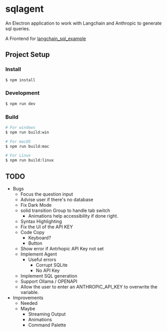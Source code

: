 # sqlagent

An Electron application to work with Langchain and Anthropic to generate sql queries.

A Frontend for [langchain_sql_example](https://github.com/RyanGreenup/langchain_sql_example)

## Project Setup

### Install

```bash
$ npm install
```

### Development

```bash
$ npm run dev
```

### Build

```bash
# For windows
$ npm run build:win

# For macOS
$ npm run build:mac

# For Linux
$ npm run build:linux
```

## TODO

- Bugs
  - Focus the question input
  - Advise user if there's no database
  - Fix Dark Mode
  - solid transition Group to handle tab switch
    - Animations help accessibility if done right.
  - Syntax Highlighting
  - Fix the UI of the API KEY
  - Code Copy
    - Keyboard?
    - Button
  - Show error if Antrhopic API Key not set
  - Implement Agent
    - Useful errors
      - Corrupt SQLite
      - No API Key
  - Implement SQL generation
  - Support Ollama / OPENAPI
  - Allow the user to enter an ANTHROPIC_API_KEY to overwrite the variable.
- Improvements
  - Needed
  - Maybe
    - Streaming Output
    - Animations
    - Command Palette
